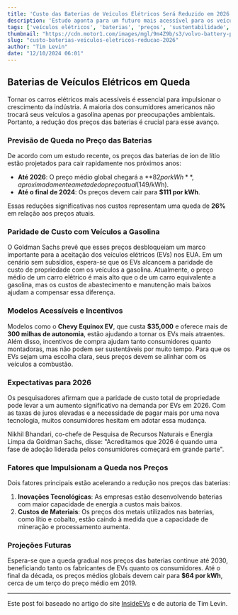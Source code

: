 ```yaml
---
title: 'Custo das Baterias de Veículos Elétricos Será Reduzido em 2026'
description: 'Estudo aponta para um futuro mais acessível para os veículos elétricos.'
tags: ['veículos elétricos', 'baterias', 'preços', 'sustentabilidade', 'inovação']
thumbnail: "https://cdn.motor1.com/images/mgl/9m4Z9b/s3/volvo-battery-platform.jpg"
slug: "custo-baterias-veiculos-eletricos-reducao-2026"
author: "Tim Levin"
date: "12/10/2024 06:01"
---
```


## Baterias de Veículos Elétricos em Queda

Tornar os carros elétricos mais acessíveis é essencial para impulsionar o crescimento da indústria. A maioria dos consumidores americanos não trocará seus veículos a gasolina apenas por preocupações ambientais. Portanto, a redução dos preços das baterias é crucial para esse avanço.

### Previsão de Queda no Preço das Baterias

De acordo com um estudo recente, os preços das baterias de íon de lítio estão projetados para cair rapidamente nos próximos anos:

- **Até 2026**: O preço médio global chegará a **$82 por kWh**, aproximadamente a metade do preço atual ($149/kWh).
- **Até o final de 2024**: Os preços devem cair para **$111 por kWh**.

Essas reduções significativas nos custos representam uma queda de **26%** em relação aos preços atuais. 

### Paridade de Custo com Veículos a Gasolina

O Goldman Sachs prevê que esses preços desbloqueiam um marco importante para a aceitação dos veículos elétricos (EVs) nos EUA. Em um cenário sem subsídios, espera-se que os EVs alcancem a paridade de custo de propriedade com os veículos a gasolina. Atualmente, o preço médio de um carro elétrico é mais alto que o de um carro equivalente a gasolina, mas os custos de abastecimento e manutenção mais baixos ajudam a compensar essa diferença.

### Modelos Acessíveis e Incentivos

Modelos como o **Chevy Equinox EV**, que custa **$35,000** e oferece mais de **300 milhas de autonomia**, estão ajudando a tornar os EVs mais atraentes. Além disso, incentivos de compra ajudam tanto consumidores quanto montadoras, mas não podem ser sustentáveis por muito tempo. Para que os EVs sejam uma escolha clara, seus preços devem se alinhar com os veículos a combustão.

### Expectativas para 2026

Os pesquisadores afirmam que a paridade de custo total de propriedade pode levar a um aumento significativo na demanda por EVs em 2026. Com as taxas de juros elevadas e a necessidade de pagar mais por uma nova tecnologia, muitos consumidores hesitam em adotar essa mudança. 

Nikhil Bhandari, co-chefe de Pesquisa de Recursos Naturais e Energia Limpa da Goldman Sachs, disse: "Acreditamos que 2026 é quando uma fase de adoção liderada pelos consumidores começará em grande parte".

### Fatores que Impulsionam a Queda nos Preços

Dois fatores principais estão acelerando a redução nos preços das baterias:

1. **Inovações Tecnológicas**: As empresas estão desenvolvendo baterias com maior capacidade de energia a custos mais baixos.
2. **Custos de Materiais**: Os preços dos metais utilizados nas baterias, como lítio e cobalto, estão caindo à medida que a capacidade de mineração e processamento aumenta.

### Projeções Futuras

Espera-se que a queda gradual nos preços das baterias continue até 2030, beneficiando tanto os fabricantes de EVs quanto os consumidores. Até o final da década, os preços médios globais devem cair para **$64 por kWh**, cerca de um terço do preço médio em 2019.

---
Este post foi baseado no artigo do site [InsideEVs](https://insideevs.com/news/737116/battery-prices-ev-study-2026/) e de autoria de Tim Levin.